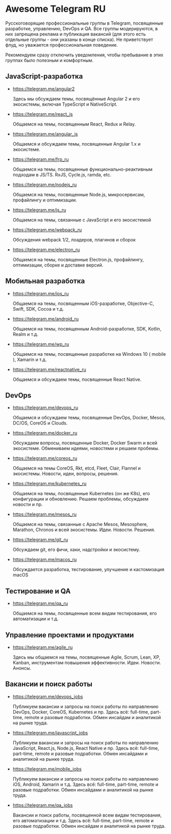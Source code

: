 Awesome Telegram RU
===================

Русскоговорящие профессиональные группы в Telegram, посвященные разработке, управлению, DevOps и QA. Все группы модерируются, в них запрещена реклама и публикация вакансий (для этого есть отдельные группы - они указаны в конце списка). Не приветствует флуд, но уважается профессиональная поведение. 

Рекомендуем сразу отключить уведомления, чтобы пребывание в этих группах было полезным и комфортным.

## JavaScript-разработка

+ https://telegram.me/angular2

  Здесь мы обсуждаем темы, посвящённые Angular 2 и его экосистемы, включая TypeScript и NativeScript.

+ https://telegram.me/react_js

  Общаемся на темы, посвященным React, Redux и Relay.

+ https://telegram.me/angular_js

  Общаемся и обсуждаем темы, посвященные Angular 1.x и экосистеме.
  
+ https://telegram.me/frp_ru

  Общаемся на темы, посвященные функционально-реактивным подходам в JS/TS. RxJS, Cycle.js, ramda, etc.

+ https://telegram.me/nodejs_ru
  
  Общаемся на темы, посвященные Node.js, микросервисам, профайлингу и оптимизации.

+ https://telegram.me/js_ru

  Общаемся на темы, связанные с JavaScript и его экосистемой

+ https://telegram.me/webpack_ru

  Обсуждения webpack 1/2, лоадеров, плагинов и сборок

+ https://telegram.me/electron_ru

  Общаемся на темы, посвященные Electron.js, профайлингу, оптимизации, сборке и доставке версий.

## Mобильная разработка

+ https://telegram.me/ios_ru

  Общаемся на темы, посвященным iOS-разработке, Objective-C, Swift, SDK, Cocoa и т.д.
  
+ https://telegram.me/android_ru
  
  Общаемся на темы, посвященным Android-разработке, SDK, Kotlin, Realm и т.д.
  
+ https://telegram.me/wp_ru

  Общаемся на темы, посвященные разработке на Windows 10 ( mobile ), Xamarin и т.д.

+ https://telegram.me/reactnative_ru
  
  Общаемся и обсуждаем темы, посвященные React Native.

## DevOps

+ https://telegram.me/devops_ru

  Общаемся и обсуждаем темы, посвященные DevOps, Docker, Mesos, DC/OS, CoreOS и Clouds.

+ https://telegram.me/docker_ru
  
  Обсуждаем вопросы, посвященные Docker, Docker Swarm и всей экосистеме. Обмениваем идеями, новостями и решаем пробемы.

+ https://telegram.me/coreos_ru

  Общаемся на темы CoreOS, Rkt, etcd, Fleet, Clair, Flannel и экосистемы. Новости, идеи, вопросы, решения.

+ https://telegram.me/kubernetes_ru

  Общаемся на темы, посвященные Kubernetes (он же K8s), его конфигурации и обновлению. Решаем проблемы, обсуждаем новости и пр.

+ https://telegram.me/mesos_ru

  Общаемся на темы, связанные с Apache Mesos, Mesosphere, Marathon, Chronos и всей экосистемы. Идеи. Новости. Решения.

+ https://telegram.me/git_ru

  Обсуждаем git, его фичи, хаки, надстройки и экосистему.

+ https://telegram.me/macos_ru

  Обсуждается разработка, тестирование, улучшение и кастомизация macOS


## Тестирование и QA

+ https://telegram.me/qa_ru

  Общаемся на темы, посвященные всем видам тестирования, его автоматизации и т.д.

## Управление проектами и продуктами

+ https://telegram.me/agile_ru

  Здесь мы общаемся на темы, посвященные Agile, Scrum, Lean, XP, Kanban, инструментам повышения эффективности. Идеи. Новости. Анонсы.

## Вакансии и поиск работы

- https://telegram.me/devops_jobs
  
  Публикуем вакансии и запросы на поиск работы по направлению DevOps, Docker, CoreOS, Kubernetes и пр. Здесь всё: full-time, part-time, remote и разовые подработки. Обмен инсайдам и аналитикой на рынке труда.

- https://telegram.me/javascript_jobs

  Публикуем вакансии и запросы на поиск работы по направлению JavaScript, React.js, Node.js, React Native и пр. Здесь всё: full-time, part-time, remote и разовые подработки. Обмен инсайдами и аналитикой на рынке труда.

- https://telegram.me/mobile_jobs
  
  Публикуем вакансии и запросы на поиск работы по направлению iOS, Android, Xamarin и т.д. Здесь всё: full-time, part-time, remote и разовые подработки. Обмен инсайдами и аналитикой на рынке труда.

- https://telegram.me/qa_jobs
 
  Вакансии и поиск работы, посвященной всем видам тестирования, его автоматизации и т.д. Здесь всё: full-time, part-time, remote и разовые подработки. Обмен инсайдам и аналитикой на рынке труда.

